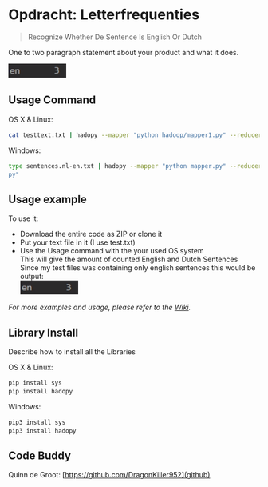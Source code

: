 # Opdracht: Letterfrequenties
> Recognize Whether De Sentence Is English Or Dutch

One to two paragraph statement about your product and what it does.

![](smalltextOutput.png)

## Usage Command

OS X & Linux:

```sh
cat testtext.txt | hadopy --mapper "python hadoop/mapper1.py" --reducer "python hadoop/reducer1.py" | hadopy --mapper "python hadoop/mapper2.py" --reducer "python hadoop/reducer2.py"
```

Windows:

```sh
type sentences.nl-en.txt | hadopy --mapper "python mapper.py" --reducer "python reducer.py" | hadopy --mapper "python mapper2.py" --reducer "python reducer2.
py"
```

## Usage example
To use it:
- Download the entire code as ZIP or clone it
- Put your text file in it (I use test.txt)
- Use the Usage command with the your used OS system  
This will give the amount of counted English and Dutch Sentences  
Since my test files was containing only english sentences this would be output:  
![](smalltextOutput.png)


_For more examples and usage, please refer to the [Wiki][wiki]._

## Library Install

Describe how to install all the Libraries

OS X & Linux:
```sh
pip install sys
pip install hadopy
```

Windows:
```sh
pip3 install sys
pip3 install hadopy
```

## Code Buddy
Quinn de Groot:
[https://github.com/DragonKiller952](github)



<!-- Markdown link & img dfn's -->
[npm-image]: https://img.shields.io/npm/v/datadog-metrics.svg?style=flat-square
[npm-url]: https://npmjs.org/package/datadog-metrics
[npm-downloads]: https://img.shields.io/npm/dm/datadog-metrics.svg?style=flat-square
[travis-image]: https://img.shields.io/travis/dbader/node-datadog-metrics/master.svg?style=flat-square
[travis-url]: https://travis-ci.org/dbader/node-datadog-metrics
[wiki]: https://github.com/yourname/yourproject/wiki
